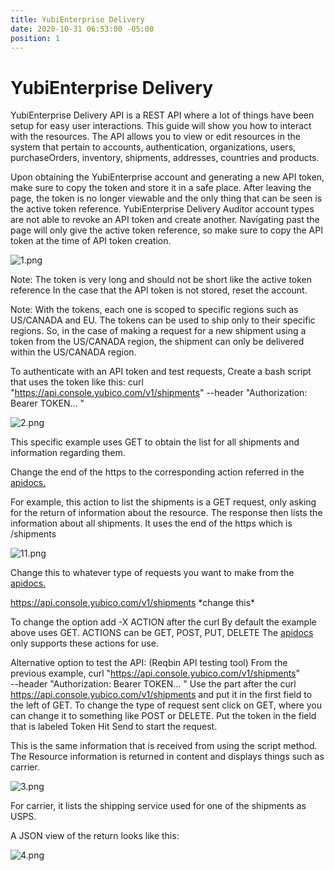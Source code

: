 ```yaml
---
title: YubiEnterprise Delivery
date: 2020-10-31 06:53:00 -05:00
position: 1
---
```


# YubiEnterprise Delivery

YubiEnterprise Delivery API is a REST API where a lot of things have been setup for easy user interactions. This guide will show you how to interact with the resources. The API allows you to view or edit resources in the system that pertain to accounts, authentication, organizations, users, purchaseOrders, inventory, shipments, addresses, countries and products.

Upon obtaining the YubiEnterprise account and generating a new API token, make sure to copy the token and store it in a safe place. After leaving the page, the token is no longer viewable and the only thing that can be seen is the active token reference. YubiEnterprise Delivery Auditor account types are not able to revoke an API token and create another.
Navigating past the page will only give the active token reference, so make sure to copy the API token at the time of API token creation.

![1.png](/uploads/1.png)

Note: The token is very long and should not be short like the active token reference
In the case that the API token is not stored, reset the account.

Note: With the tokens, each one is scoped to specific regions such as US/CANADA and EU. The tokens can be used to ship only to their specific regions. So, in the case of making a request for a new shipment using a token from the US/CANADA region, the shipment can only be delivered within the US/CANADA region.

To authenticate with an API token and test requests,
Create a bash script that uses the token like this:
curl "https://api.console.yubico.com/v1/shipments"
--header "Authorization: Bearer TOKEN… "

![2.png](/uploads/2.png)

This specific example uses GET to obtain the list for all shipments and information regarding them.

Change the end of the https to the corresponding action referred in the [apidocs.](https://console.yubico.com/apidocs/)

For example, this action to list the shipments is a GET request, only asking for the return of information about the resource. The response then lists the information about all shipments. It uses the end of the https which is  /shipments

![11.png](/uploads/11.png)

Change this to whatever type of requests you want to make from the [apidocs.](https://console.yubico.com/apidocs/)

https://api.console.yubico.com/v1/shipments \*change this\*

To change the option add -X ACTION after the curl
By default the example above uses GET.
ACTIONS can be GET, POST, PUT, DELETE
The [apidocs](https://console.yubico.com/apidocs/) only supports these actions for use.

Alternative option to test the API: (Reqbin API testing tool)
From the previous example,
curl "https://api.console.yubico.com/v1/shipments" \
--header "Authorization: Bearer TOKEN… "
Use the part after the curl https://api.console.yubico.com/v1/shipments and put it in the first field to the left of GET.
To change the type of request sent click on GET, where you can change it to something like POST or DELETE.
Put the token in the field that is labeled Token
Hit Send to start the request.

This is the same information that is received from using the script method.
The Resource information is returned in content and displays things such as carrier.

![3.png](/uploads/3.png)

For carrier, it lists the shipping service used for one of the shipments as USPS.

A JSON view of the return looks like this:

![4.png](/uploads/4.png)